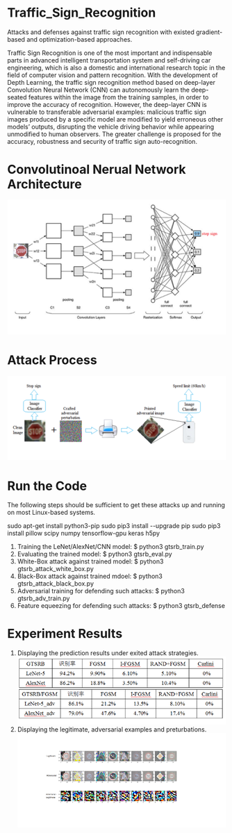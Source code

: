 # Traffic_Sign_Recognition
Attacks and defenses against traffic sign recognition with existed gradient-based and optimization-based approaches.

Traffic Sign Recognition is one of the most important and indispensable parts in advanced intelligent transportation system and self-driving car engineering, which is also a domestic and international research topic in the field of computer vision and pattern recognition. With the development of Depth Learning, the traffic sign recognition method based on deep-layer Convolution Neural Network (CNN) can autonomously learn the deep-seated features within the image from the training samples, in order to improve the accuracy of recognition. However, the deep-layer CNN is vulnerable to transferable adversarial examples: malicious traffic sign images produced by a specific model are modified to yield erroneous other models’ outputs, disrupting the vehicle driving behavior while appearing unmodified to human observers. The greater challenge is proposed for the accuracy, robustness and security of traffic sign auto-recognition. 
# Convolutinoal Nerual Network Architecture
![CNN.png](CNN.png) 

# Attack Process
![attack_process.png](attack_process.png) 
# Run the Code

The following steps should be sufficient to get these attacks up and running on
most Linux-based systems.

sudo apt-get install python3-pip
sudo pip3 install --upgrade pip
sudo pip3 install pillow scipy numpy tensorflow-gpu keras h5py


1. Training the LeNet/AlexNet/CNN model:
   $ python3 gtsrb_train.py
2. Evaluating the trained model:
   $ python3 gtsrb_eval.py
3. White-Box attack against trained model:
   $ python3 gtsrb_attack_white_box.py
4. Black-Box attack against trained mdoel:
   $ python3 gtsrb_attack_black_box.py
5. Adversarial training for defending such attacks:
   $ python3 gtsrb_adv_train.py
6. Feature equeezing for defending such attacks:
   $ python3 gtsrb_defense
   
# Experiment Results
1. Displaying the prediction results under exited attack strategies.
                                         ![accuracy.png](accuracy.png) 
2. Displaying the legitimate, adversarial examples and preturbations.
                                         ![leg_adv_display.png](leg_adv_display.png) 
                                         

